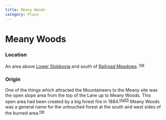 ```yaml
---
title: Meany Woods
category: Place
---
```

# Meany Woods
### Location

An area above [Lower Slobbovia](/Run/Lower-Slobbovia) and south of [Railroad Meadows](/Run/Railroad-Meadows). <sup>[nw][]</sup>

### Origin

One of the things which attracted the Mountaineers to the Meany site was the open slope area from the top of the Lane up to Meany Woods. This open area had been created by a big forest fire in 1884.<sup>[ma55][]</sup> Meany Woods was a general name for the untouched forest at the south and west sides of the burned area.<sup>[nw][]</sup>


[ma55]: /Mountaineer-Annual#1955
[nw]: /Names-Walt "Meany Names by Walter Little, 1984"
